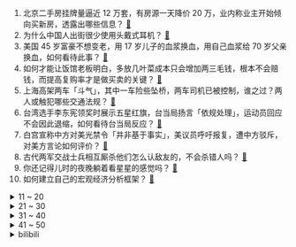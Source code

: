 1. 北京二手房挂牌量逼近 12 万套，有房源一天降价 20 万，业内称业主开始倾向买新房，透露出哪些信息？ [:link:](https://www.zhihu.com/question/602848847)
2. 为什么中国人出街很少使用头戴式耳机？ [:link:](https://www.zhihu.com/question/50900152)
3. 美国 45 岁富豪不想变老，用 17 岁儿子的血浆换血，用自己血浆给 70 岁父亲换血，如何看待此事？ [:link:](https://www.zhihu.com/question/602746673)
4. 如何才能让饭馆老板明白，多放几叶菜成本只会增加两三毛钱，根本不会赔钱，而提高复购率才是做买卖的关键？ [:link:](https://www.zhihu.com/question/592466940)
5. 上海高架两车「斗气」，其中一车险些坠桥，两车司机已被控制，谁之过？两人或触犯哪些交通法规？ [:link:](https://www.zhihu.com/question/602930753)
6. 台湾选手李东宪领奖时展示五星红旗，台当局扬言「依规处理」，运动员回应不会因此退缩，如何看待台当局反应？ [:link:](https://www.zhihu.com/question/602723711)
7. 白宫宣称中方对美光禁令「并非基于事实」，美议员呼吁报复，遭中方驳斥，对美方言论如何评价？ [:link:](https://www.zhihu.com/question/602753079)
8. 古代两军交战士兵相互厮杀他们怎么认敌友的，不会杀错人吗？ [:link:](https://www.zhihu.com/question/602465156)
9. 你还记得儿时的夜晚躺着看星星的感觉吗？ [:link:](https://www.zhihu.com/question/602745057)
10. 如何建立自己的宏观经济分析框架？ [:link:](https://www.zhihu.com/question/46135259)
<details>
<summary>11 ~ 20</summary>

11. 继舍曼后，美国国务院「中国组」负责人宣布即将离职，不少负责中国问题的高官出现变动，释放了哪些信号？ [:link:](https://www.zhihu.com/question/602926143)
12. 曹操“煮酒论英雄”的真正目的是什么？ [:link:](https://www.zhihu.com/question/600080852)
13. 为什么要在奶牛身上挖一个洞？ [:link:](https://www.zhihu.com/question/596521307)
14. 美国债务危机背后深层原因是什么？美国历史上出现过债务违约吗？世界范围内是否有过大型国家债务违约的先例？ [:link:](https://www.zhihu.com/question/602978037)
15. 2023季后赛西决，掘金在各种不利吹罚下4:0横扫湖人，是不是史上含金量最高的横扫？ [:link:](https://www.zhihu.com/question/602547862)
16. 今年天猫 618 有哪些高性价比护肤品值得买？ [:link:](https://www.zhihu.com/question/602555570)
17. 最近书荒了，有什么推荐的好书？ [:link:](https://www.zhihu.com/question/602261359)
18. 北京新冠报告发病数连续 4 周列榜首，上周是 4 月底的近 4 倍，此次新冠症状有哪些？如何应对？ [:link:](https://www.zhihu.com/question/602950455)
19. 若美国出现债务违约，其他国家拥有的大量美元资产随之贬值，企业生产销售等出现问题，对中国企业有何影响？ [:link:](https://www.zhihu.com/question/602978679)
20. 把珠穆朗玛峰移到无重力太空中，是否只用一根手指头就能举起它？ [:link:](https://www.zhihu.com/question/599531346)
</details>
<details>
<summary>21 ~ 30</summary>

21. 浙江一公司「上 4 休 3 」收到上千份简历，目前有三位员工，这说明什么情况，如何看待此事？ [:link:](https://www.zhihu.com/question/602514619)
22. 在团队合作中，如何更好地发挥自己的领导能力，提高团队效率？ [:link:](https://www.zhihu.com/question/594684434)
23. 15 岁女孩减肥患上神经性厌食，离世时只有 24.8 公斤，什么是神经性厌食？哪些原因导致了身材焦虑？ [:link:](https://www.zhihu.com/question/602717029)
24. 2023 年 618 买耳机有哪些建议和推荐？ [:link:](https://www.zhihu.com/question/597409866)
25. 对于读者来说阅读器能带来哪些帮助，阅读体验能否提升？ [:link:](https://www.zhihu.com/question/602770550)
26. 担心「买前生产力，买后爱奇艺」，2023 年 618 有哪些高性价比平板推荐？ [:link:](https://www.zhihu.com/question/597410031)
27. 618，想入手一款真正能解放双手的扫地机器人，有推荐吗？ [:link:](https://www.zhihu.com/question/599579414)
28. SSD 和 HDD 硬盘哪个更适合用来做系统盘？ [:link:](https://www.zhihu.com/question/597627174)
29. 马上就上大学了，大学生买手机、笔记本的同时还需要买平板吗？ [:link:](https://www.zhihu.com/question/602238210)
30. 你有过哪些「堪称硬核」旅行经历？ [:link:](https://www.zhihu.com/question/602415741)
</details>
<details>
<summary>31 ~ 40</summary>

31. 如何看待 5 月 24 日发布的富士 X-S20 相机，是否值得购买？ [:link:](https://www.zhihu.com/question/602744554)
32. 兰蔻的哪款防晒比较清爽，上妆没有负担感？ [:link:](https://www.zhihu.com/question/601276731)
33. 如何评价当代年轻人总会出现容貌焦虑的情况，该从哪些方面改善来提高颜值？ [:link:](https://www.zhihu.com/question/602740453)
34. 应届生在找工作时，如何高情商回应面试官对自己工作经验不足的质疑？ [:link:](https://www.zhihu.com/question/602860867)
35. 5 月 25 日意大利杯决赛国际米兰 2:1 逆转佛罗伦萨夺冠，劳塔罗双响，如何评价这场比赛？ [:link:](https://www.zhihu.com/question/602901635)
36. 玩密室逃脱遇到鬼不跑会怎么样？ [:link:](https://www.zhihu.com/question/540803152)
37. 人这一辈子，最重要的到底是什么？ [:link:](https://www.zhihu.com/question/602853643)
38. 怎么判断装修公司给的报价是否合理? [:link:](https://www.zhihu.com/question/597205702)
39. 本科毕业，实习经历缺乏，找工作屡屡碰壁，此刻考研或者考公是不是最好的选择？ [:link:](https://www.zhihu.com/question/602861165)
40. 暴雪起诉网易著作权侵权、侵害商标权及不正当竞争，哪些信息值得关注？ [:link:](https://www.zhihu.com/question/602976638)
</details>
<details>
<summary>41 ~ 50</summary>

41. 为什么猫在过来找我之前，必须要先伸个懒腰？ [:link:](https://www.zhihu.com/question/602544026)
42. 2023 年 618 买相机有哪些建议和推荐？ [:link:](https://www.zhihu.com/question/597657220)
43. 现在大多数人是不是不喜欢回合制游戏了？为什么? [:link:](https://www.zhihu.com/question/602202164)
44. 你买过的最实用的数码产品是什么？ [:link:](https://www.zhihu.com/question/596680725)
45. 2023 年 618 有什么性价比高的笔记本电脑推荐? [:link:](https://www.zhihu.com/question/597410003)
46. 如何评价苏-34的性能? [:link:](https://www.zhihu.com/question/602051857)
47. 如何看待2023年5月25日A股市场？ [:link:](https://www.zhihu.com/question/602829121)
48. 如何看待任素汐和张子枫分别获得第十八届和第十九届华表奖优秀女演员？ [:link:](https://www.zhihu.com/question/602630375)
49. 三分化训练计划怎么安排？如何安排自己的训练容量？ [:link:](https://www.zhihu.com/question/598491446)
50. 出生刚 30 天的小猫，可以吃猫粮吗？ [:link:](https://www.zhihu.com/question/602505400)
</details><details>
<summary>bilibili</summary>

</details>